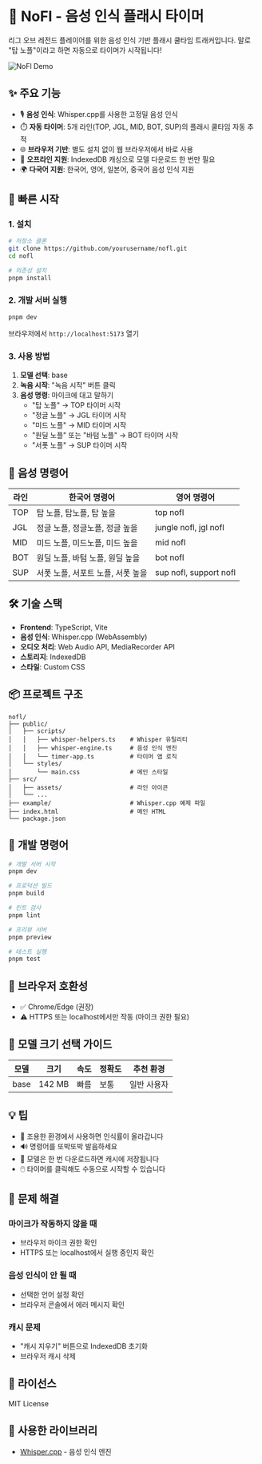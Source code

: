 # 🎤 NoFl - 음성 인식 플래시 타이머

리그 오브 레전드 플레이어를 위한 음성 인식 기반 플래시 쿨타임 트래커입니다. 말로 "탑 노플"이라고 하면 자동으로 타이머가 시작됩니다!

![NoFl Demo](https://via.placeholder.com/800x400.png?text=NoFl+Demo)

## ✨ 주요 기능

- 🎙️ **음성 인식**: Whisper.cpp를 사용한 고정밀 음성 인식
- ⏱️ **자동 타이머**: 5개 라인(TOP, JGL, MID, BOT, SUP)의 플래시 쿨타임 자동 추적
- 🌐 **브라우저 기반**: 별도 설치 없이 웹 브라우저에서 바로 사용
- 💾 **오프라인 지원**: IndexedDB 캐싱으로 모델 다운로드 한 번만 필요
- 🌍 **다국어 지원**: 한국어, 영어, 일본어, 중국어 음성 인식 지원

## 🚀 빠른 시작

### 1. 설치

```bash
# 저장소 클론
git clone https://github.com/yourusername/nofl.git
cd nofl

# 의존성 설치
pnpm install
```

### 2. 개발 서버 실행

```bash
pnpm dev
```

브라우저에서 `http://localhost:5173` 열기

### 3. 사용 방법

1. **모델 선택**: base
2. **녹음 시작**: "녹음 시작" 버튼 클릭
3. **음성 명령**: 마이크에 대고 말하기
   - "탑 노플" → TOP 타이머 시작
   - "정글 노플" → JGL 타이머 시작
   - "미드 노플" → MID 타이머 시작
   - "원딜 노플" 또는 "바텀 노플" → BOT 타이머 시작
   - "서폿 노플" → SUP 타이머 시작

## 🎯 음성 명령어

| 라인 | 한국어 명령어 | 영어 명령어 |
|------|--------------|-------------|
| TOP  | 탑 노플, 탑노플, 탑 높을 | top nofl |
| JGL  | 정글 노플, 정글노플, 정글 높을 | jungle nofl, jgl nofl |
| MID  | 미드 노플, 미드노플, 미드 높을 | mid nofl |
| BOT  | 원딜 노플, 바텀 노플, 원딜 높을 | bot nofl |
| SUP  | 서폿 노플, 서포트 노플, 서폿 높을 | sup nofl, support nofl |

## 🛠️ 기술 스택

- **Frontend**: TypeScript, Vite
- **음성 인식**: Whisper.cpp (WebAssembly)
- **오디오 처리**: Web Audio API, MediaRecorder API
- **스토리지**: IndexedDB
- **스타일**: Custom CSS

## 📦 프로젝트 구조

```
nofl/
├── public/
│   ├── scripts/
│   │   ├── whisper-helpers.ts    # Whisper 유틸리티
│   │   ├── whisper-engine.ts     # 음성 인식 엔진
│   │   └── timer-app.ts          # 타이머 앱 로직
│   └── styles/
│       └── main.css              # 메인 스타일
├── src/
│   ├── assets/                   # 라인 아이콘
│   └── ...
├── example/                      # Whisper.cpp 예제 파일
├── index.html                    # 메인 HTML
└── package.json
```

## 🔧 개발 명령어

```bash
# 개발 서버 시작
pnpm dev

# 프로덕션 빌드
pnpm build

# 린트 검사
pnpm lint

# 프리뷰 서버
pnpm preview

# 테스트 실행
pnpm test
```

## 📱 브라우저 호환성

- ✅ Chrome/Edge (권장)
- ⚠️ HTTPS 또는 localhost에서만 작동 (마이크 권한 필요)

## 🎨 모델 크기 선택 가이드

| 모델 | 크기 | 속도 | 정확도 | 추천 환경 |
|------|------|------|--------|----------|
| base | 142 MB | 빠름 | 보통 | 일반 사용자 |

## 💡 팁

- 🎤 조용한 환경에서 사용하면 인식률이 올라갑니다
- 🔊 명령어를 또박또박 발음하세요
- 💾 모델은 한 번 다운로드하면 캐시에 저장됩니다
- 🖱️ 타이머를 클릭해도 수동으로 시작할 수 있습니다

## 🐛 문제 해결

### 마이크가 작동하지 않을 때
- 브라우저 마이크 권한 확인
- HTTPS 또는 localhost에서 실행 중인지 확인

### 음성 인식이 안 될 때
- 선택한 언어 설정 확인
- 브라우저 콘솔에서 에러 메시지 확인

### 캐시 문제
- "캐시 지우기" 버튼으로 IndexedDB 초기화
- 브라우저 캐시 삭제

## 📄 라이선스

MIT License

## 🙏 사용한 라이브러리

- [Whisper.cpp](https://github.com/ggerganov/whisper.cpp) - 음성 인식 엔진



